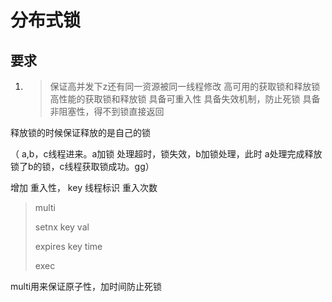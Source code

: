 # 分布式锁

## 要求

1. > 保证高并发下z还有同一资源被同一线程修改
   > 高可用的获取锁和释放锁
   > 高性能的获取锁和释放锁
   > 具备可重入性
   > 具备失效机制，防止死锁
   > 具备非阻塞性，得不到锁直接返回

释放锁的时候保证释放的是自己的锁

（ a,b，c线程进来。a加锁 处理超时，锁失效，b加锁处理，此时 a处理完成释放锁了b的锁，c线程获取锁成功。gg）

增加 重入性， key 线程标识 重入次数

> multi
>
> setnx key val
>
> expires key time
>
> exec

multi用来保证原子性，加时间防止死锁

